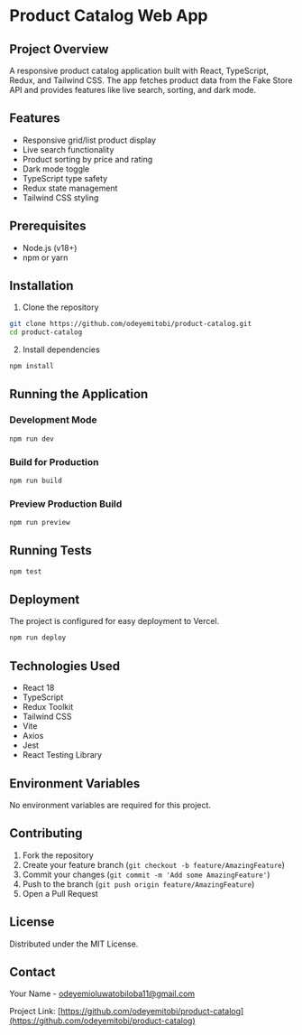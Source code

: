 # Product Catalog Web App

## Project Overview
A responsive product catalog application built with React, TypeScript, Redux, and Tailwind CSS. The app fetches product data from the Fake Store API and provides features like live search, sorting, and dark mode.

## Features
- Responsive grid/list product display
- Live search functionality
- Product sorting by price and rating
- Dark mode toggle
- TypeScript type safety
- Redux state management
- Tailwind CSS styling

## Prerequisites
- Node.js (v18+)
- npm or yarn

## Installation

1. Clone the repository
```bash
git clone https://github.com/odeyemitobi/product-catalog.git
cd product-catalog
```

2. Install dependencies
```bash
npm install
```

## Running the Application

### Development Mode
```bash
npm run dev
```

### Build for Production
```bash
npm run build
```

### Preview Production Build
```bash
npm run preview
```

## Running Tests
```bash
npm test
```

## Deployment
The project is configured for easy deployment to Vercel. 

```bash
npm run deploy
```

## Technologies Used
- React 18
- TypeScript
- Redux Toolkit
- Tailwind CSS
- Vite
- Axios
- Jest
- React Testing Library


## Environment Variables
No environment variables are required for this project.

## Contributing
1. Fork the repository
2. Create your feature branch (`git checkout -b feature/AmazingFeature`)
3. Commit your changes (`git commit -m 'Add some AmazingFeature'`)
4. Push to the branch (`git push origin feature/AmazingFeature`)
5. Open a Pull Request

## License
Distributed under the MIT License.

## Contact
Your Name - odeyemioluwatobiloba11@gmail.com

Project Link: [https://github.com/odeyemitobi/product-catalog](https://github.com/odeyemitobi/product-catalog)